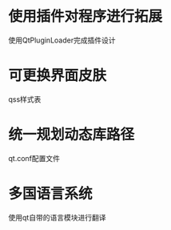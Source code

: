 ﻿

# 使用插件对程序进行拓展
使用QtPluginLoader完成插件设计

# 可更换界面皮肤
qss样式表

# 统一规划动态库路径
qt.conf配置文件

# 多国语言系统
使用qt自带的语言模块进行翻译


